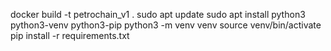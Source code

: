 docker build -t petrochain_v1 .
sudo apt update
sudo apt install python3 python3-venv python3-pip
python3 -m venv venv
source venv/bin/activate
pip install -r requirements.txt
